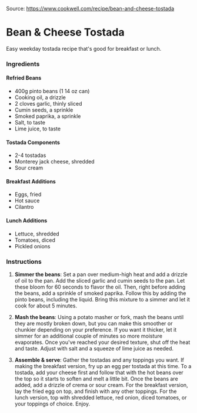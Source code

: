Source: https://www.cookwell.com/recipe/bean-and-cheese-tostada

# Bean & Cheese Tostada

Easy weekday tostada recipe that's good for breakfast or lunch.

### Ingredients

#### Refried Beans
* 400g pinto beans (1 14 oz can)
* Cooking oil, a drizzle
* 2 cloves garlic, thinly sliced
* Cumin seeds, a sprinkle
* Smoked paprika, a sprinkle
* Salt, to taste
* Lime juice, to taste

#### Tostada Components
* 2-4 tostadas
* Monterey jack cheese, shredded
* Sour cream

#### Breakfast Additions
* Eggs, fried
* Hot sauce
* Cilantro

#### Lunch Additions
* Lettuce, shredded
* Tomatoes, diced
* Pickled onions

### Instructions

1. **Simmer the beans**: Set a pan over medium-high heat and add a drizzle of oil to the pan. Add the sliced garlic and cumin seeds to the pan. Let these bloom for 60 seconds to flavor the oil. Then, right before adding the beans, add a sprinkle of smoked paprika. Follow this by adding the pinto beans, including the liquid. Bring this mixture to a simmer and let it cook for about 5 minutes.

2. **Mash the beans**: Using a potato masher or fork, mash the beans until they are mostly broken down, but you can make this smoother or chunkier depending on your preference. If you want it thicker, let it simmer for an additional couple of minutes so more moisture evaporates. Once you've reached your desired texture, shut off the heat and taste. Adjust with salt and a squeeze of lime juice as needed.

3. **Assemble & serve**: Gather the tostadas and any toppings you want. If making the breakfast version, fry up an egg per tostada at this time. To a tostada, add your cheese first and follow that with the hot beans over the top so it starts to soften and melt a little bit. Once the beans are added, add a drizzle of crema or sour cream. For the breakfast version, lay the fried egg on top, and finish with any other toppings. For the lunch version, top with shredded lettuce, red onion, diced tomatoes, or your toppings of choice. Enjoy.